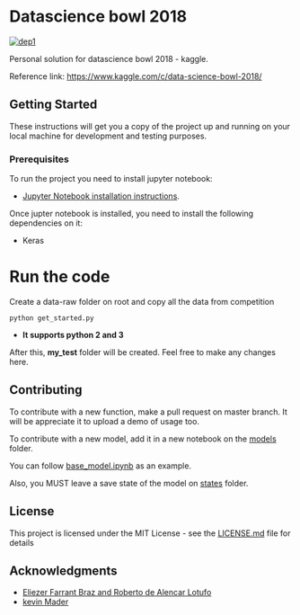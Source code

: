 # Datascience bowl 2018
[![dep1](https://img.shields.io/badge/Keras-2.0+-blue.svg)](https://keras.io/)

Personal solution for datascience bowl 2018 - kaggle.

Reference link: https://www.kaggle.com/c/data-science-bowl-2018/

## Getting Started
These instructions will get you a copy of the project up and running on your local machine for development and testing purposes.

### Prerequisites
To run the project you need to install jupyter notebook:

- [Jupyter Notebook installation instructions](http://jupyter.org/install).

Once jupter notebook is installed, you need to install the following dependencies on it:

- Keras

# Run the code
Create a data-raw folder on root and copy all the data from competition

```
python get_started.py

```
- **It supports python 2 and 3**

After this, **my_test** folder will be created. Feel free to make any changes here.

## Contributing
To contribute with a new function, make a pull request on master branch. It will be appreciate it to upload a demo of usage too.

To contribute with a new model, add it in a new notebook on the [models](https://github.com/chrissaher/datascience-bowl-2018/tree/master/models) folder.

You can follow [base_model.ipynb](https://github.com/chrissaher/datascience-bowl-2018/tree/master/models/base_model.ipynb) as an example.

Also, you MUST leave a save state of the model on [states](https://github.com/chrissaher/datascience-bowl-2018/tree/master/states) folder.

## License
This project is licensed under the MIT License - see the [LICENSE.md](LICENSE.md) file for details

## Acknowledgments

* [Eliezer Farrant Braz and Roberto de Alencar Lotufo](http://www.sbrt.org.br/sbrt2017/anais/1570355345.pdf)
* [kevin Mader](https://www.kaggle.com/kmader/nuclei-overview-to-submission)
